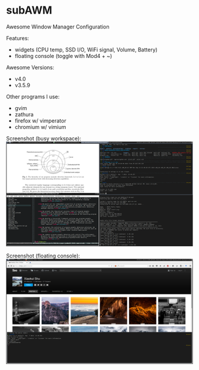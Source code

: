 # subAWM
Awesome Window Manager Configuration

Features:
- widgets (CPU temp, SSD I/O, WiFi signal, Volume, Battery)
- floating console (toggle with Mod4 + ~)

Awesome Versions:
- v4.0
- v3.5.9

Other programs I use:
- gvim
- zathura
- firefox w/ vimperator
- chromium w/ vimium

Screenshot (busy workspace):
![alt tag](https://raw.githubusercontent.com/subbyte/subAWM/master/screenshots/screenshot-busy.png)

Screenshot (floating console):
![alt tag](https://raw.githubusercontent.com/subbyte/subAWM/master/screenshots/screenshot-console.png)
